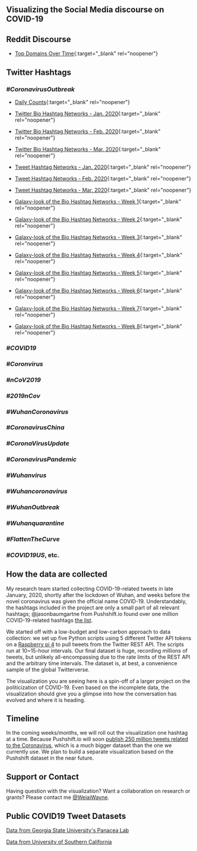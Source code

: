 ## Visualizing the Social Media discourse on COVID-19

## Reddit Discourse

- [Top Domains Over Time](https://weiaiwayne.github.io/COVID19Twitter/Reddit/Vis_Daily_TopDomains.html){:target="_blank" rel="noopener"}

## Twitter Hashtags

### _#CoronavirusOutbreak_
- [Daily Counts](https://weiaiwayne.github.io/COVID19Twitter/CoronavirusOutbreak_DailyCount.html){:target="_blank" rel="noopener"}

- [Twitter Bio Hashtag Networks - Jan. 2020](https://weiaiwayne.github.io/COVID19Twitter/CoronavirusOutbreak_Bio_Hashtag_Networks_jan.html){:target="_blank" rel="noopener"}
- [Twitter Bio Hashtag Networks - Feb. 2020](https://weiaiwayne.github.io/COVID19Twitter/CoronavirusOutbreak_Bio_Hashtag_Networks_feb.html){:target="_blank" rel="noopener"}
- [Twitter Bio Hashtag Networks - Mar. 2020](https://weiaiwayne.github.io/COVID19Twitter/CoronavirusOutbreak_Bio_Hashtag_Networks_march.html){:target="_blank" rel="noopener"}

- [Tweet Hashtag Networks - Jan. 2020](https://weiaiwayne.github.io/COVID19Twitter/CoronavirusOutbreak_Tweet_Hashtag_Networks_jan.html){:target="_blank" rel="noopener"}
- [Tweet Hashtag Networks - Feb. 2020](https://weiaiwayne.github.io/COVID19Twitter/CoronavirusOutbreak_Tweet_Hashtag_Networks_feb.html){:target="_blank" rel="noopener"}
- [Tweet Hashtag Networks - Mar. 2020](https://weiaiwayne.github.io/COVID19Twitter/CoronavirusOutbreak_Tweet_Hashtag_Networks_march.html){:target="_blank" rel="noopener"}

- [Galaxy-look of the Bio Hashtag Networks - Week 1](https://weiaiwayne.github.io/COVID19Twitter/grapher/w1_coronavirusoutbreak_b.html){:target="_blank" rel="noopener"}
- [Galaxy-look of the Bio Hashtag Networks - Week 2](https://weiaiwayne.github.io/COVID19Twitter/grapher/w2_coronavirusoutbreak_b.html){:target="_blank" rel="noopener"}
- [Galaxy-look of the Bio Hashtag Networks - Week 3](https://weiaiwayne.github.io/COVID19Twitter/grapher/w3_coronavirusoutbreak_b.html){:target="_blank" rel="noopener"}
- [Galaxy-look of the Bio Hashtag Networks - Week 4](https://weiaiwayne.github.io/COVID19Twitter/grapher/w4_coronavirusoutbreak_b.html){:target="_blank" rel="noopener"}
- [Galaxy-look of the Bio Hashtag Networks - Week 5](https://weiaiwayne.github.io/COVID19Twitter/grapher/w5_coronavirusoutbreak_b.html){:target="_blank" rel="noopener"}
- [Galaxy-look of the Bio Hashtag Networks - Week 6](https://weiaiwayne.github.io/COVID19Twitter/grapher/w6_coronavirusoutbreak_b.html){:target="_blank" rel="noopener"}
- [Galaxy-look of the Bio Hashtag Networks - Week 7](https://weiaiwayne.github.io/COVID19Twitter/grapher/w7_coronavirusoutbreak_b.html){:target="_blank" rel="noopener"}
- [Galaxy-look of the Bio Hashtag Networks - Week 8](https://weiaiwayne.github.io/COVID19Twitter/grapher/w8_coronavirusoutbreak_b.html){:target="_blank" rel="noopener"}

### _#COVID19_ 
### _#Coronvirus_
### _#nCoV2019_ 
### _#2019nCov_ 
### _#WuhanCoronavirus_ 
### _#CoronavirusChina_ 
### _#CoronaVirusUpdate_
### _#CoronavirusPandemic_
### _#Wuhanvirus_ 
### _#Wuhancoronavirus_
### _#WuhanOutbreak_
### _#Wuhanquarantine_
### _#FlattenTheCurve_ 
### _#COVID19US_, etc. 

## How the data are collected
My research team started collecting COVID-19-related tweets in late January, 2020, shortly after the lockdown of Wuhan, and weeks before the novel coronavirus was given the official name COVID-19. Understandably, the hashtags included in the project are only a small part of all relevant hashtags; @jasonbaumgartne from Pushshift.io found over one million COVID-19-related hashtags [the list](https://files.pushshift.io/coronavirus_hashtags.txt). 

We started off with a low-budget and low-carbon approach to data collection: we set up five Python scripts using 5 different Twitter API tokens on a [Raspberry pi 4](https://www.raspberrypi.org/products/raspberry-pi-4-model-b/) to pull tweets from the Twitter REST API. The scripts run at 10~15-hour intervals. Our final dataset is huge, recording millions of tweets, but unlikely all-encompassing due to the rate limits of the REST API and the arbitrary time intervals. The dataset is, at best, a convenience sample of the global Twitterverse.  

The visualization you are seeing here is a spin-off of a larger project on the politicization of COVID-19. Even based on the incomplete data, the visualization should give you a glimpse into how the conversation has evolved and where it is heading.  


## Timeline

In the coming weeks/months, we will roll out the visualization one hashtag at a time. Because Pushshift.io will soon [publish 250 million tweets related to the Coronavirus](https://twitter.com/jasonbaumgartne/status/1240469078009171970), which is a much bigger dataset than the one we currently use. We plan to build a separate visualization based on the Pushshift dataset in the near future.  

## Support or Contact

Having question with the visualization? Want a collaboration on research or grants? Please contact me [@WeiaiWayne](https://twitter.com/WeiaiWayne).

## Public COVID19 Tweet Datasets

[Data from Georgia State University's Panacea Lab](http://www.panacealab.org/covid19/?author_id=66014285&dt_dapp=1&dt_platform=com.douban.activity.wechat_friends&from=singlemessage)

[Data from University of Southern California](https://github.com/echen102/COVID-19-TweetIDs)
